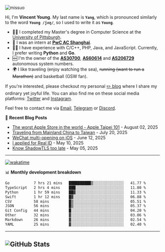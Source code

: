 <p align="left"> <img src="https://komarev.com/ghpvc/?username=missuo&label=Profile%20views&color=0e75b6&style=flat" alt="missuo" /> </p>

Hi, I'm **Vincent Young**. My last name is **`Yang`**, which is pronounced similarly to the word **`Young /jʌŋ/`**, so I used to write it as **`Young`**.

- 👨‍🎓 I completed my Master's degree in Computer Science at the [University of Pittsburgh](https://www.pitt.edu).
- 💼 I was an intern at **[PwC AC Shanghai](https://www.linkedin.com/company/pwc-ac-shanghai/)**.
- 👨‍💻 I have experience with C/C++, PHP, Java, and JavaScript. Currently, I prefer writing **Python** and **Go**.
- 🆕 I'm the owner of the **[AS30700](https://bgp.tools/as/30700)**, **[AS60614](https://bgp.tools/as/60614)** and **[AS206729](https://bgp.tools/as/206729)** autonomous system numbers.
- 🌍 I like traveling (enjoy watching the sea), ~~running (want to run a Marathon)~~ and basketball (GSW fan).

If you're interested, please checkout my personal [✏️ blog](https://missuo.me/) where I share my ordinary yet joyful life. You can also find me on these social media platforms: [Twitter](https://twitter.com/m1ssuo) and [Instagram](https://www.instagram.com/missuo.me).

Feel free to contact me via [Email](mailto:me@owo.nz), [Telegram](https://t.me/missuo) or [Discord](https://discordapp.com/users/missuo#7448).

📝 **Recent Blog Posts**
- [The worst Apple Store in the world - Apple Taipei 101](https://missuo.me/posts/taipei-101-apple-store/) - August 02, 2025
- [Traveling from Mainland China to Taiwan](https://missuo.me/posts/china-to-taiwan/) - July 20, 2025
- [WeChat multi-opening on iOS](https://missuo.me/posts/wechat-ios-multi-open/) - June 12, 2025
- [I applied for Real ID](https://missuo.me/posts/real-id/) - May 10, 2025
- [Know ShadowTLS too late](https://missuo.me/posts/shadowtls/) - May 05, 2025

-------

[![wakatime](https://wakatime.com/badge/user/c13cd961-40ca-417a-afb6-1f9ea8ac295c.svg)](https://wakatime.com/@missuo)

📊 **Monthly development breakdown**
<!--START_SECTION:waka-->

```txt
Go           7 hrs 21 mins   ██████████▒░░░░░░░░░░░░░░   41.77 %
TypeScript   2 hrs 4 mins    ███░░░░░░░░░░░░░░░░░░░░░░   11.80 %
Python       1 hr 59 mins    ██▓░░░░░░░░░░░░░░░░░░░░░░   11.33 %
Swift        1 hr 12 mins    █▓░░░░░░░░░░░░░░░░░░░░░░░   06.88 %
CSV          58 mins         █▒░░░░░░░░░░░░░░░░░░░░░░░   05.51 %
JSON         56 mins         █▒░░░░░░░░░░░░░░░░░░░░░░░   05.37 %
Git Config   44 mins         █░░░░░░░░░░░░░░░░░░░░░░░░   04.20 %
Other        32 mins         ▓░░░░░░░░░░░░░░░░░░░░░░░░   03.06 %
Markdown     26 mins         ▓░░░░░░░░░░░░░░░░░░░░░░░░   02.54 %
YAML         25 mins         ▓░░░░░░░░░░░░░░░░░░░░░░░░   02.40 %
```

<!--END_SECTION:waka-->

-------

![GitHub Stats](https://github-readme-stats-opal-alpha-76.vercel.app/api?username=missuo&show_icons=true&theme=transparent)
-------

